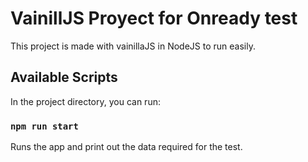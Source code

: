 # VainillJS Proyect for Onready test

This project is made with vainillaJS in NodeJS to run easily.

## Available Scripts

In the project directory, you can run:

### `npm run start`

Runs the app and print out the data required for the test.